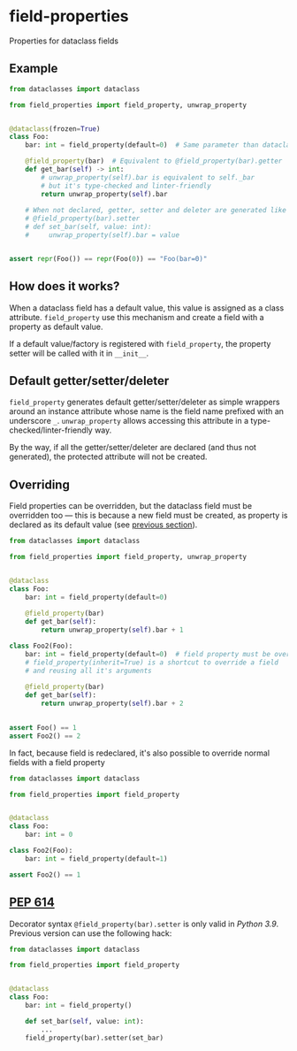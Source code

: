 # field-properties
Properties for dataclass fields

## Example
```python
from dataclasses import dataclass

from field_properties import field_property, unwrap_property


@dataclass(frozen=True)
class Foo:
    bar: int = field_property(default=0)  # Same parameter than dataclasses.field

    @field_property(bar)  # Equivalent to @field_property(bar).getter
    def get_bar(self) -> int:
        # unwrap_property(self).bar is equivalent to self._bar
        # but it's type-checked and linter-friendly
        return unwrap_property(self).bar
    
    # When not declared, getter, setter and deleter are generated like the following:
    # @field_property(bar).setter
    # def set_bar(self, value: int):
    #     unwrap_property(self).bar = value


assert repr(Foo()) == repr(Foo(0)) == "Foo(bar=0)"
```

## How does it works?

When a dataclass field has a default value, this value is assigned as a class attribute. `field_property` use this mechanism and create a field with a property as default value. 

If a default value/factory is registered with `field_property`, the property setter will be called with it in `__init__`. 

## Default getter/setter/deleter

`field_property` generates default getter/setter/deleter as simple wrappers around an instance attribute whose name is the field name prefixed with an underscore `_`. `unwrap_property` allows accessing this attribute in a type-checked/linter-friendly way.

By the way, if all the getter/setter/deleter are declared (and thus not generated), the protected attribute will not be created.

## Overriding

Field properties can be overridden, but the dataclass field must be overridden too — this is because a new field must be created, as property is declared as its default value (see [previous section](#how-does-it-works)).

```python
from dataclasses import dataclass

from field_properties import field_property, unwrap_property


@dataclass
class Foo:
    bar: int = field_property(default=0)
    
    @field_property(bar)
    def get_bar(self):
        return unwrap_property(self).bar + 1

class Foo2(Foo):
    bar: int = field_property(default=0)  # field property must be overridden
    # field_property(inherit=True) is a shortcut to override a field
    # and reusing all it's arguments
    
    @field_property(bar)
    def get_bar(self):
        return unwrap_property(self).bar + 2
    

assert Foo() == 1
assert Foo2() == 2
```

In fact, because field is redeclared, it's also possible to override normal fields with a field property

```python
from dataclasses import dataclass

from field_properties import field_property


@dataclass
class Foo:
    bar: int = 0

class Foo2(Foo):
    bar: int = field_property(default=1)

assert Foo2() == 1
```

## [PEP 614](https://www.python.org/dev/peps/pep-0614/)

Decorator syntax `@field_property(bar).setter` is only valid in *Python 3.9*. Previous version can use the following hack:

```python
from dataclasses import dataclass

from field_properties import field_property


@dataclass
class Foo:
    bar: int = field_property()

    def set_bar(self, value: int):
        ...
    field_property(bar).setter(set_bar)
``` 